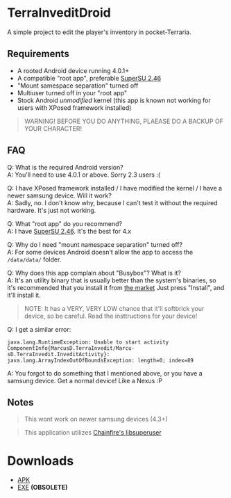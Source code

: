 # TerraInveditDroid

A simple project to edit the player's inventory in pocket-Terraria.

## Requirements

* A rooted Android device running 4.0.1+
* A compatible "root app", preferable [SuperSU 2.46](https://download.chainfire.eu/696/supersu/)
* "Mount samespace separation" turned off
* Multiuser turned off in your "root app"
* Stock Android *unmodified* kernel (this app is known not working for users with XPosed framework installed)

> WARNING! BEFORE YOU DO ANYTHING, PLAEASE DO A BACKUP OF YOUR CHARACTER!

## FAQ

Q: What is the required Android version?  
A: You'll need to use 4.0.1 or above. Sorry 2.3 users :(

Q: I have XPosed framework installed / I have modified the kernel / I have a newer samsung device. Will it work?  
A: Sadly, no. I don't know why, because I can't test it without the required hardware. It's just not working.

Q: What "root app" do you recommend?  
A: I have [SuperSU 2.46](https://download.chainfire.eu/696/supersu/). It's the best for 4.x

Q: Why do I need "mount namespace separation" turned off?  
A: For some devices Android doesn't allow the app to access the `/data/data/` folder.

Q: Why does this app complain about "Busybox"? What is it?  
A: It's an utility binary that is usually better than the system's binaries, so it's recommended that you install it from [the market](market://stericson.busybox) Just press "Install", and it'll install it.
> NOTE: It has a VERY, VERY LOW chance that it'll softbrick your device, so be careful. Read the insttructions for your device!

Q: I get a similar error:  
```
java.lang.RuntimeException: Unable to start activity ComponentInfo{MarcusD.TerraInvedit/Marcu­sD.TerraInvedit.InveditActivity}: java.lang.ArrayIndexOutOfBoundsException­: length=0; index=89
```
A: You forgot to do something that I mentioned above, or you have a samsung device. Get a normal device! Like a Nexus :P

## Notes

> This wont work on newer samsung devices (4.3+)

> This application utilizes [Chainfire's libsuperuser](https://github.com/Chainfire/libsuperuser)


# Downloads
- [APK](https://github.com/MarcuzD/TerraInveditDroid/blob/master/bin/TerraInveditDroid.apk?raw=true)
- [EXE](https://github.com/MarcuzD/MarcusD.TerraInvedit) **(OBSOLETE)** 
